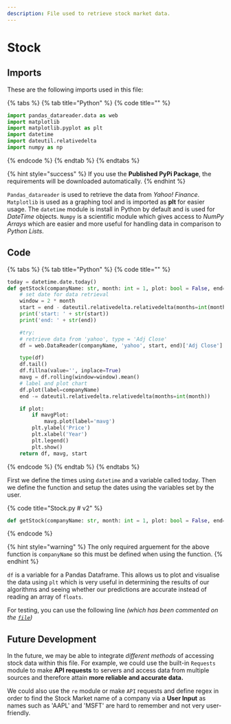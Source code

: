 ```yaml
---
description: File used to retrieve stock market data.
---
```


# Stock

## Imports

These are the following imports used in this file:

{% tabs %}
{% tab title="Python" %}
{% code title="" %}
```python
import pandas_datareader.data as web
import matplotlib
import matplotlib.pyplot as plt
import datetime
import dateutil.relativedelta
import numpy as np
```
{% endcode %}
{% endtab %}
{% endtabs %}

{% hint style="success" %}
If you use the **Published PyPi Package**, the requirements will be downloaded automatically.
{% endhint %}

`Pandas_datareader` is used to retrieve the data from _Yahoo! Finance_.   
`Matplotlib` is used as a graphing tool and is imported as **plt** for easier usage. The `datetime` module is install in Python by default and is used for _DateTime_ objects. `Numpy` is a scientific module which gives access to _NumPy Arrays_ which are easier and more useful for handling data in comparison to _Python Lists_.

## Code

{% tabs %}
{% tab title="Python" %}
{% code title="" %}
```python
today = datetime.date.today()
def getStock(companyName: str, month: int = 1, plot: bool = False, end=today, mavgPlot: bool = False):
    # set date for data retrieval
    window = 2 * month
    start = end - dateutil.relativedelta.relativedelta(months=int(month))
    print('start: ' + str(start))
    print('end: ' + str(end))

    #try:
    # retrieve data from 'yahoo', type = 'Adj Close'
    df = web.DataReader(companyName, 'yahoo', start, end)['Adj Close']

    type(df)
    df.tail()
    df.fillna(value='', inplace=True)
    mavg = df.rolling(window=window).mean()
    # label and plot chart
    df.plot(label=companyName)
    end -= dateutil.relativedelta.relativedelta(months=int(month))

    if plot:
        if mavgPlot:
            mavg.plot(label='mavg')
        plt.ylabel('Price')
        plt.xlabel('Year')
        plt.legend()
        plt.show()
    return df, mavg, start
```
{% endcode %}
{% endtab %}
{% endtabs %}

First we define the times using `datetime` and a variable called today. Then we define the function and setup the dates using the variables set by the user. 

{% code title="Stock.py \# v2" %}
```python
def getStock(companyName: str, month: int = 1, plot: bool = False, end=today, mavgPlot: bool = False):
```
{% endcode %}

{% hint style="warning" %}
 The only required arguement for the above function is `companyName` so this must be defined when using the function.
{% endhint %}

`df` is a variable for a Pandas Dataframe. This allows us to plot and visualise the data using `plt` which is very useful in determining the results of our algorithms and seeing whether our predictions are accurate instead of reading an array of `floats`.

For testing, you can use the following line _\(which has been commented on the_ [_`file`_](https://github.com/ARU300/SummerProject/blob/master/StockAnalysis/Stock.py)_\)_

## Future Development

In the future, we may be able to integrate _different methods_ of accessing stock data within this file. For example, we could use the built-in `Requests` module to make **API requests** to servers and access data from multiple sources and therefore attain **more reliable and accurate data.**

We could also use the `re` module or make `API` requests and define regex in order to find the Stock Market name of a company via a **User Input** as names such as 'AAPL' and 'MSFT' are hard to remember and not very user-friendly.

